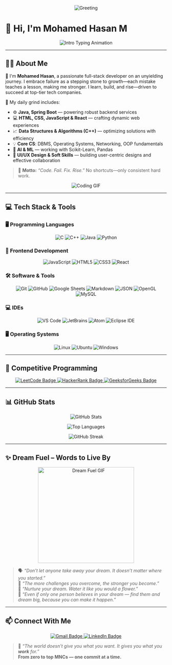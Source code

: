 <p align="center">
  <img src="https://capsule-render.vercel.app/api?type=waving&color=gradient&text=Hello%20from%20Mohamed%20Hasan%20%F0%9F%91%8B&animation=twinkling&height=100" alt="Greeting" />
</p>

# 👋 Hi, I'm Mohamed Hasan M

<p align="center">
  <img src="https://readme-typing-svg.herokuapp.com?font=Fira+Code&duration=3000&pause=1000&center=true&vCenter=true&width=435&lines=Full+Stack+Developer;Java+Spring+Boot+Warrior;DSA+%7C+AI+%7C+ML+Grinder;I+Code+My+Way+to+Top+MNCs" alt="Intro Typing Animation" />
</p>

---

## 🙋‍♂️ About Me

🌟 I'm **Mohamed Hasan**, a passionate full-stack developer on an unyielding journey. I embrace failure as a stepping stone to growth—each mistake teaches a lesson, making me stronger. I learn, build, and rise—driven to succeed at top-tier tech companies.  

📌 My daily grind includes:
- ⚙️ **Java, Spring Boot** — powering robust backend services  
- 💻 **HTML, CSS, JavaScript & React** — crafting dynamic web experiences  
- 📈 **Data Structures & Algorithms (C++)** — optimizing solutions with efficiency  
- 💡 **Core CS**: DBMS, Operating Systems, Networking, OOP fundamentals  
- 🤖 **AI & ML** — working with Scikit-Learn, Pandas  
- 🧩 **UI/UX Design & Soft Skills** — building user-centric designs and effective collaboration  

> 🚀 **Motto:** *“Code. Fail. Fix. Rise.”* No shortcuts—only consistent hard work.

<p align="center">
  <img src="https://media.giphy.com/media/qgQUggAC3Pfv687qPC/giphy.gif" alt="Coding GIF" />
</p>

---

## 💻 Tech Stack & Tools

### 🖥️ Programming Languages

<p align="center"> 
  <img alt="C" src="https://img.shields.io/badge/C%20-%232370ED.svg?style=plastic&logo=c&logoColor=white">
  <img alt="C++" src="https://img.shields.io/badge/C++%20-%2300599C.svg?style=plastic&logo=c%2B%2B&logoColor=white">
  <img alt="Java" src="https://img.shields.io/badge/Java-%23007396.svg?style=plastic&logo=java&logoColor=white">
  <img alt="Python" src="https://img.shields.io/badge/Python%20-%2314354C.svg?style=plastic&logo=python&logoColor=white">
</p>

### 🎨 Frontend Development

<p align="center"> 
  <img alt="JavaScript" src="https://img.shields.io/badge/JavaScript%20-%23F7DF1E.svg?style=plastic&logo=javascript&logoColor=black">
  <img alt="HTML5" src="https://img.shields.io/badge/HTML5%20-%23E34F26.svg?style=plastic&logo=html5&logoColor=white">
  <img alt="CSS3" src="https://img.shields.io/badge/CSS3%20-%231572B6.svg?style=plastic&logo=css3&logoColor=white">
  <img alt="React" src="https://img.shields.io/badge/React-%2361DAFB.svg?style=plastic&logo=react&logoColor=black">
</p>

### 🛠️ Software & Tools

<p align="center">
  <img alt="Git" src="https://img.shields.io/badge/Git%20-%23F05033.svg?style=plastic&logo=git&logoColor=white">
  <img alt="GitHub" src="https://img.shields.io/badge/GitHub-%23181717.svg?style=plastic&logo=github&logoColor=white">
  <img alt="Google Sheets" src="https://img.shields.io/badge/Google%20Sheets-%2334A853.svg?style=plastic&logo=google%20sheets&logoColor=white">
  <img alt="Markdown" src="https://img.shields.io/badge/Markdown-000000?style=plastic&logo=markdown&logoColor=white">
  <img alt="JSON" src="https://img.shields.io/badge/JSON-%23000000.svg?style=plastic&logo=json&logoColor=white">
  <img alt="OpenGL" src="https://img.shields.io/badge/OpenGL-%235586A4.svg?style=plastic&logo=opengl&logoColor=white">
  <img alt="MySQL" src="https://img.shields.io/badge/MySQL-%234479A1.svg?style=plastic&logo=mysql&logoColor=white">
</p>

### 💻 IDEs

<p align="center">
  <img alt="VS Code" src="https://img.shields.io/badge/Visual%20Studio%20Code-0078d7.svg?style=plastic&logo=visual-studio-code&logoColor=white">
  <img alt="JetBrains" src="https://img.shields.io/badge/JetBrains-%23000000.svg?style=plastic&logo=jetbrains&logoColor=white">
  <img alt="Atom" src="https://img.shields.io/badge/Atom-%2366595C.svg?style=plastic&logo=atom&logoColor=white">
  <img alt="Eclipse IDE" src="https://img.shields.io/badge/Eclipse%20IDE-%232C2255.svg?style=plastic&logo=eclipse-ide&logoColor=white">
</p>

### 🖥️ Operating Systems

<p align="center">
  <img alt="Linux" src="https://img.shields.io/badge/Linux-FCC624?style=plastic&logo=linux&logoColor=black">
  <img alt="Ubuntu" src="https://img.shields.io/badge/Ubuntu-E95420?style=plastic&logo=ubuntu&logoColor=white">
  <img alt="Windows" src="https://img.shields.io/badge/Windows-0078D6?style=plastic&logo=windows&logoColor=white">
</p>

---

## 🧠 Competitive Programming

<p align="center">
  <a href="https://leetcode.com/u/mohamedhasan8403/" target="_blank">
    <img src="https://img.shields.io/badge/LeetCode-FFA116?style=for-the-badge&logo=leetcode&logoColor=white" alt="LeetCode Badge"/>
  </a>
  <a href="https://www.hackerrank.com/profile/hm0401234" target="_blank">
    <img src="https://img.shields.io/badge/HackerRank-2EC866?style=for-the-badge&logo=hackerrank&logoColor=white" alt="HackerRank Badge"/>
  </a>
  <a href="https://www.geeksforgeeks.org/user/mohamedhank84/" target="_blank">
    <img src="https://img.shields.io/badge/GeeksforGeeks-0F9D58?style=for-the-badge&logo=geeksforgeeks&logoColor=white" alt="GeeksforGeeks Badge"/>
  </a>
</p>

---

## 📊 GitHub Stats

<p align="center">
  <img src="https://github-readme-stats.vercel.app/api?username=mohamedhasan8403&show_icons=true&theme=tokyonight" alt="GitHub Stats"/>
</p>

<p align="center">
  <img src="https://github-readme-stats.vercel.app/api/top-langs/?username=mohamedhasan8403&layout=compact&theme=tokyonight" alt="Top Languages"/>
</p>

<p align="center">
  <img src="https://github-readme-streak-stats.herokuapp.com?username=mohamedhasan8403&theme=tokyonight&border_radius=5" alt="GitHub Streak"/>
</p>

---

## ✨ Dream Fuel – Words to Live By

<p align="center">
  <img src="https://media.giphy.com/media/LMt9638dO8dftAjtco/giphy.gif" alt="Dream Fuel GIF" width="300px" />
</p>

> 🗣 *“Don’t let anyone take away your dream. It doesn’t matter where you started.”*  
> 🧱 *“The more challenges you overcome, the stronger you become.”*  
> 🌱 *“Nurture your dream. Water it like you would a flower.”*  
> 🤝 *“Even if only one person believes in your dream — find them and dream big, because you can make it happen.”*

---

## 📫 Connect With Me

<p align="center">
  <a href="mailto:mohamedhasan8403@gmail.com">
    <img src="https://img.shields.io/badge/Gmail-D14836?style=for-the-badge&logo=gmail&logoColor=white" alt="Gmail Badge"/>
  </a>
  <a href="https://linkedin.com/in/mohamedhasan8403">
    <img src="https://img.shields.io/badge/LinkedIn-0A66C2?style=for-the-badge&logo=linkedin&logoColor=white" alt="LinkedIn Badge"/>
  </a>
</p>

> 💬 *“The world doesn’t give you what you want. It gives you what you **work** for.”*  
> **From zero to top MNCs — one commit at a time.**
